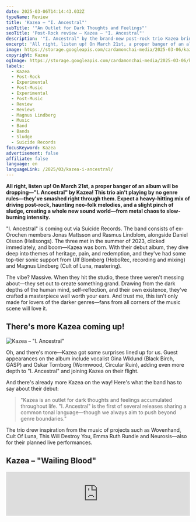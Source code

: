```yaml
---
date: 2025-03-06T14:14:43.032Z
typeName: Review
title: 'Kazea – "I. Ancestral"'
subTitle: '"An Outlet for Dark Thoughts and Feelings"'
seoTitle: 'Post-Rock review – Kazea – "I. Ancestral"'
description: '"I. Ancestral" by the brand-new post-rock trio Kazea brings us a heavy-hitting mix of driving post-rock, haunting neo-folk melodies, and a slight pinch of sludge. Check it out now!'
excerpt: 'All right, listen up! On March 21st, a proper banger of an album will be dropping—"I. Ancestral" by Kazea! This trio ain’t playing by no genre rules—they’ve smashed right through them. Expect a heavy-hitting mix of driving post-rock, haunting neo-folk melodies, and a slight pinch of sludge, creating a whole new sound world—from metal chaos to slow-burning intensity.'
image: https://storage.googleapis.com/cardamonchai-media/2025-03-06/kazea-soundsvegan-com-jpg-imagine-181828_64646e_1024_768/640.webp
copyright: Kazea
ogImage: https://storage.googleapis.com/cardamonchai-media/2025-03-06/kazea-soundsvegan-com-og-jpg-imagine-181828_747179_1200_628/640.webp
labels:
  - Kazea
  - Post-Rock
  - Experimental
  - Post-Music
  - Experimental
  - Post-Music
  - Review
  - Reviews
  - Magnus Lindberg
  - Music
  - Band
  - Bands
  - Sludge
  - Suicide Records
focusKeyword: Kazea
advertisement: false
affiliate: false
language: en
languageLink: /2025/03/kazea-i-ancestral/
---
```


**All right, listen up! On March 21st, a proper banger of an album will be dropping—"I. Ancestral" by Kazea! This trio ain’t playing by no genre rules—they've smashed right through them. Expect a heavy-hitting mix of driving post-rock, haunting neo-folk melodies, and a slight pinch of sludge, creating a whole new sound world—from metal chaos to slow-burning intensity.**

"I. Ancestral" is coming out via Suicide Records. The band consists of ex-Orochen members Jonas Mattsson and Rasmus Lindblom, alongside Daniel Olsson (Hellsongs). The three met in the summer of 2023, clicked immediately, and boom—Kazea was born. With their debut album, they dive deep into themes of heritage, pain, and redemption, and they've had some top-tier sonic support from Ulf Blomberg (HoboRec, recording and mixing) and Magnus Lindberg (Cult of Luna, mastering).

The vibe? Massive. When they hit the studio, these three weren't messing about—they set out to create something grand. Drawing from the dark depths of the human mind, self-reflection, and their own existence, they've crafted a masterpiece well worth your ears. And trust me, this isn't only made for lovers of the darker genres—fans from all corners of the music scene will love it.

## There's more Kazea coming up!

![Kazea – "I. Ancestral"](https://storage.googleapis.com/cardamonchai-media/2025-03-06/kazea-artwork-soundsvegan-com-jpg-imagine-181818_75777a_425_425/640.webp 'Kazea – "I. Ancestral"')

Oh, and there's more—Kazea got some surprises lined up for us. Guest appearances on the album include vocalist Gina Wiklund (Black Birch, GASP) and Oskar Tornborg (Wormwood, Circular Ruin), adding even more depth to "I. Ancestral" and joining Kazea on their flight.

And there's already more Kazea on the way! Here's what the band has to say about their debut:

> "Kazea is an outlet for dark thoughts and feelings accumulated throughout life. "I. Ancestral" is the first of several releases sharing a common tonal language—though we always aim to push beyond genre boundaries."

The trio drew inspiration from the music of projects such as Wovenhand, Cult Of Luna, This Will Destroy You, Emma Ruth Rundle and Neurosis—also for their planned live performances.

## Kazea – "Wailing Blood"

<iframe
  style="border: 0; width: 100%; height: 120px;"
  src="https://bandcamp.com/EmbeddedPlayer/album=155584913/size=large/bgcol=ffffff/linkcol=5c9b72/tracklist=false/artwork=small/track=2492948043/transparent=true/"
  seamless
>
  <a href="https://suiciderecordsswe.bandcamp.com/album/i-ancestral">
    I. Ancestral by KAZEA
  </a>
</iframe>
